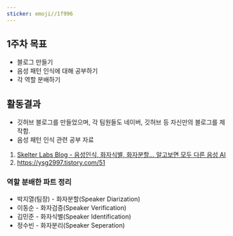 ```yaml
---
sticker: emoji//1f996
---
```

## 1주차 목표
- 블로그 만들기
- 음성 패턴 인식에 대해 공부하기
- 각 역할 분배하기

## 활동결과
- 깃허브 블로그를 만들었으며, 각 팀원들도 네이버, 깃허브 등 자신만의 블로그를 제작함.
- 음성 패턴 인식 관련 공부 자료
1. [Skelter Labs Blog - 음성인식, 화자식별, 화자분할... 알고보면 모두 다른 음성 AI](https://www.skelterlabs.com/blog/speechai)
2. https://ysg2997.tistory.com/51

### 역할 분배한 파트 정리
- 박지열(팀장) - 화자분할(Speaker Diarization)
- 이동순 - 화자검증(Speaker Verification)
- 김민준 - 화자식별(Speaker Identification)
- 정수빈 - 화자분리(Speaker Seperation)